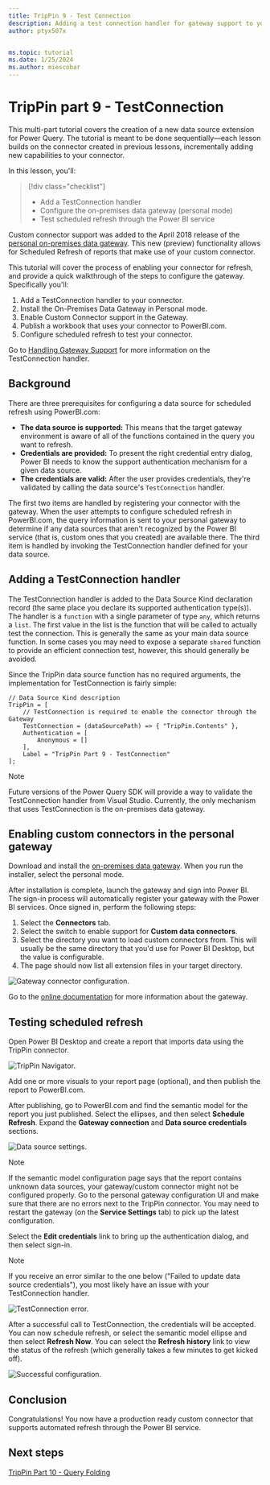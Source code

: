 ```yaml
---
title: TripPin 9 - Test Connection
description: Adding a test connection handler for gateway support to your TripPin REST connector.
author: ptyx507x


ms.topic: tutorial
ms.date: 1/25/2024
ms.author: miescobar
---
```


# TripPin part 9 - TestConnection

This multi-part tutorial covers the creation of a new data source extension for Power Query. The tutorial is meant to be done sequentially&mdash;each lesson builds on the connector created in previous lessons, incrementally adding new capabilities to your connector.

In this lesson, you'll:

> [!div class="checklist"]
> * Add a TestConnection handler
> * Configure the on-premises data gateway (personal mode)
> * Test scheduled refresh through the Power BI service

Custom connector support was added to the April 2018 release of the [personal on-premises data gateway](/data-integration/gateway/service-gateway-install#download-and-install-a-personal-mode-gateway).
This new (preview) functionality allows for Scheduled Refresh of reports that make use of your custom connector.

This tutorial will cover the process of enabling your connector for refresh, and provide a quick walkthrough of the steps to configure the gateway. Specifically you'll:

1. Add a TestConnection handler to your connector.
2. Install the On-Premises Data Gateway in Personal mode.
3. Enable Custom Connector support in the Gateway.
4. Publish a workbook that uses your connector to PowerBI.com.
5. Configure scheduled refresh to test your connector.

Go to [Handling Gateway Support](../../../HandlingGatewaySupport.md) for more information on the TestConnection handler.

## Background

There are three prerequisites for configuring a data source for scheduled refresh using PowerBI.com:

* **The data source is supported:** This means that the target gateway environment is aware of all of the functions contained in the query you want to refresh.
* **Credentials are provided:** To present the right credential entry dialog, Power BI needs to know the support authentication mechanism for a given data source.
* **The credentials are valid:** After the user provides credentials, they're validated by calling the data source's `TestConnection` handler.

The first two items are handled by registering your connector with the gateway.
When the user attempts to configure scheduled refresh in PowerBI.com, the query information is sent to your personal gateway to determine if any data sources that aren't recognized by the Power BI service (that is, custom ones that you created) are available there.
The third item is handled by invoking the TestConnection handler defined for your data source.

## Adding a TestConnection handler

The TestConnection handler is added to the Data Source Kind declaration record (the same place you declare its supported authentication type(s)).
The handler is a `function` with a single parameter of type `any`, which returns a `list`.
The first value in the list is the function that will be called to actually test the connection. This is generally the same as your main data source function.
In some cases you may need to expose a separate `shared` function to provide an efficient connection test, however, this should generally be avoided.

Since the TripPin data source function has no required arguments, the implementation for TestConnection is fairly simple:

```powerquery-m
// Data Source Kind description
TripPin = [
    // TestConnection is required to enable the connector through the Gateway
    TestConnection = (dataSourcePath) => { "TripPin.Contents" },
    Authentication = [
        Anonymous = []
    ],
    Label = "TripPin Part 9 - TestConnection"
];
```

> [!NOTE]
> Future versions of the Power Query SDK will provide a way to validate the TestConnection handler from Visual Studio. Currently, the only mechanism that uses TestConnection is the on-premises data gateway.

## Enabling custom connectors in the personal gateway

Download and install the [on-premises data gateway](/data-integration/gateway/service-gateway-install#download-and-install-a-personal-mode-gateway). When you run the installer, select the personal mode.

After installation is complete, launch the gateway and sign into Power BI. The sign-in process will automatically register your gateway with the Power BI services. Once signed in, perform the following steps:

1. Select the **Connectors** tab.
2. Select the switch to enable support for **Custom data connectors**.
3. Select the directory you want to load custom connectors from. This will usually be the same directory that you'd use for Power BI Desktop, but the value is configurable.
4. The page should now list all extension files in your target directory.

![Gateway connector configuration.](../../media/trippin9-gateway.png)

Go to the [online documentation](/data-integration/gateway/) for more information about the gateway.

## Testing scheduled refresh

Open Power BI Desktop and create a report that imports data using the TripPin connector.

![TripPin Navigator.](../../media/trippin9-navigator.png)

Add one or more visuals to your report page (optional), and then publish the report to PowerBI.com.

After publishing, go to PowerBI.com and find the semantic model for the report you just published. Select the ellipses, and then select **Schedule Refresh**. Expand the **Gateway connection** and **Data source credentials** sections.

![Data source settings.](../../media/trippin9-settings-1.png)

> [!NOTE]
> If the semantic model configuration page says that the report contains unknown data sources, your gateway/custom connector might not be configured properly. Go to the personal gateway configuration UI and make sure that there are no errors next to the TripPin connector. You may need to restart the gateway (on the **Service Settings** tab) to pick up the latest configuration.

Select the **Edit credentials** link to bring up the authentication dialog, and then select sign-in.

> [!NOTE]
> If you receive an error similar to the one below ("Failed to update data source credentials"), you most likely have an issue with your TestConnection handler.

![TestConnection error.](../../media/trippin9-testconnection.png)

After a successful call to TestConnection, the credentials will be accepted. You can now schedule refresh, or select the semantic model ellipse and then select **Refresh Now**. You can select the **Refresh history** link to view the status of the refresh (which generally takes a few minutes to get kicked off).

![Successful configuration.](../../media/trippin9-settings-2.png)

## Conclusion

Congratulations! You now have a production ready custom connector that supports automated refresh through the Power BI service.

## Next steps

[TripPin Part 10 - Query Folding](../10-tableview1/readme.md)
